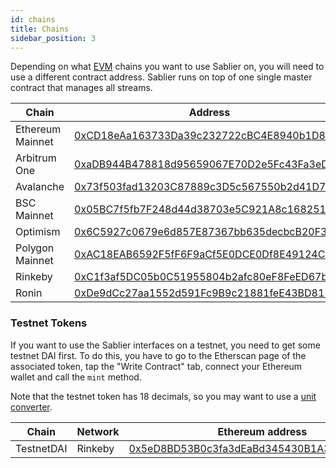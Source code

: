 ```yaml
---
id: chains
title: Chains
sidebar_position: 3
---
```


Depending on what [EVM](https://ethereum.org/en/developers/docs/evm/) chains you want to use Sablier on, you will need to use a different contract address. Sablier runs on top of one single master contract that manages all streams.

| Chain            | Address                                                                                                                              |
| ---------------- | ------------------------------------------------------------------------------------------------------------------------------------ |
| Ethereum Mainnet | [0xCD18eAa163733Da39c232722cBC4E8940b1D8888](https://etherscan.io/address/0xCD18eAa163733Da39c232722cBC4E8940b1D8888)                |
| Arbitrum One     | [0xaDB944B478818d95659067E70D2e5Fc43Fa3eDe9](https://arbiscan.io/address/0xaDB944B478818d95659067E70D2e5Fc43Fa3eDe9)                 |
| Avalanche        | [0x73f503fad13203C87889c3D5c567550b2d41D7a4](https://snowtrace.io/address/0x73f503fad13203C87889c3D5c567550b2d41D7a4)                |
| BSC Mainnet      | [0x05BC7f5fb7F248d44d38703e5C921A8c16825161](https://bscscan.com/address/0x05BC7f5fb7F248d44d38703e5C921A8c16825161)                 |
| Optimism         | [0x6C5927c0679e6d857E87367bb635decbcB20F31c](https://optimistic.etherscan.io/address/0x6C5927c0679e6d857E87367bb635decbcB20F31c)     |
| Polygon Mainnet  | [0xAC18EAB6592F5fF6F9aCf5E0DCE0Df8E49124C06](https://polygonscan.com/address/0xAC18EAB6592F5fF6F9aCf5E0DCE0Df8E49124C06)             |
| Rinkeby          | [0xC1f3af5DC05b0C51955804b2afc80eF8FeED67b9](https://rinkeby.etherscan.io/address/0xC1f3af5DC05b0C51955804b2afc80eF8FeED67b9)        |
| Ronin            | [0xDe9dCc27aa1552d591Fc9B9c21881feE43BD8118](https://explorer.roninchain.com/address/ronin:de9dcc27aa1552d591fc9b9c21881fee43bd8118) |

### Testnet Tokens

If you want to use the Sablier interfaces on a testnet, you need to get some testnet DAI first. To do this, you have to
go to the Etherscan page of the associated token, tap the "Write Contract" tab, connect your Ethereum wallet and call
the `mint` method.

Note that the testnet token has 18 decimals, so you may want to use a [unit converter](https://tools.deth.net/token-unit-conversion).

| Chain      | Network | Ethereum address                                                                                                              |
| ---------- | ------- | ----------------------------------------------------------------------------------------------------------------------------- |
| TestnetDAI | Rinkeby | [0x5eD8BD53B0c3fa3dEaBd345430B1A3a6A4e8BD7C](https://rinkeby.etherscan.io/address/0x5eD8BD53B0c3fa3dEaBd345430B1A3a6A4e8BD7C) |
